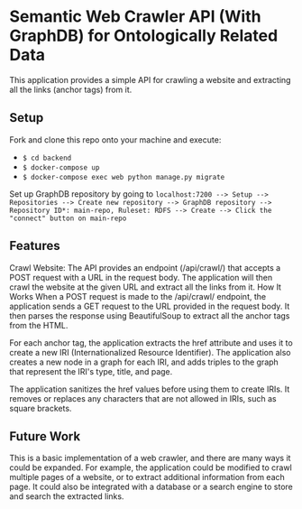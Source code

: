 # Semantic Web Crawler API (With GraphDB) for Ontologically Related Data
This application provides a simple API for crawling a website and extracting all the links (anchor tags) from it.

## Setup
Fork and clone this repo onto your machine and execute:        
  -  `$ cd backend`
  -  `$ docker-compose up`
  -  `$ docker-compose exec web python manage.py migrate`

Set up GraphDB repository by going to `localhost:7200 --> Setup --> Repositories --> Create new repository --> GraphDB repository --> Repository ID*: main-repo, Ruleset: RDFS --> Create --> Click the "connect" button on main-repo`

## Features
Crawl Website: The API provides an endpoint (/api/crawl/) that accepts a POST request with a URL in the request body. The application will then crawl the website at the given URL and extract all the links from it.
How It Works
When a POST request is made to the /api/crawl/ endpoint, the application sends a GET request to the URL provided in the request body. It then parses the response using BeautifulSoup to extract all the anchor tags from the HTML.

For each anchor tag, the application extracts the href attribute and uses it to create a new IRI (Internationalized Resource Identifier). The application also creates a new node in a graph for each IRI, and adds triples to the graph that represent the IRI's type, title, and page.

The application sanitizes the href values before using them to create IRIs. It removes or replaces any characters that are not allowed in IRIs, such as square brackets.

## Future Work
This is a basic implementation of a web crawler, and there are many ways it could be expanded. For example, the application could be modified to crawl multiple pages of a website, or to extract additional information from each page. It could also be integrated with a database or a search engine to store and search the extracted links.
